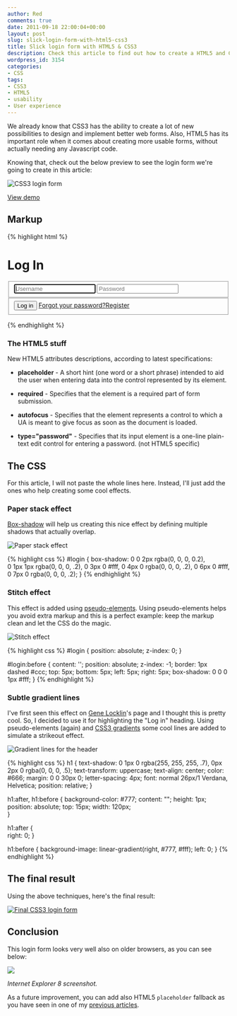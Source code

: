 ```yaml
---
author: Red
comments: true
date: 2011-09-18 22:00:04+00:00
layout: post
slug: slick-login-form-with-html5-css3
title: Slick login form with HTML5 & CSS3
description: Check this article to find out how to create a HTML5 and CSS3 powered login form without any additional images or JavaScript.
wordpress_id: 3154
categories:
- CSS
tags:
- CSS3
- HTML5
- usability
- User experience
---
```


We already know that CSS3 has the ability to create a lot of new possibilities to design and implement better web forms. Also, HTML5 has its important role when it comes about creating more usable forms, without actually needing any Javascript code.

Knowing that, check out the below preview to see the login form we're going to create in this article:

![CSS3 login form](http://www.red-team-design.com/wp-content/uploads/2011/09/login-form.png)

<!-- more -->

[View demo](http://www.red-team-design.com/wp-content/uploads/2011/09/slick-login-form-with-html5-css3-demo.html)

## Markup

{% highlight html %}
<form id="login">
    <h1>Log In</h1>
    <fieldset id="inputs">
        <input id="username" type="text" placeholder="Username" autofocus required>   
        <input id="password" type="password" placeholder="Password" required>
    </fieldset>
    <fieldset id="actions">
        <input type="submit" id="submit" value="Log in">
        <a href="">Forgot your password?</a><a href="">Register</a>
    </fieldset>
</form>
{% endhighlight %}


### The HTML5 stuff

New HTML5 attributes descriptions, according to latest specifications:

  * **placeholder** - A short hint (one word or a short phrase) intended to aid the user when entering data into the control represented by its element.

  * **required** - Specifies that the element is a required part of form submission.

  * **autofocus** - Specifies that the element represents a control to which a UA is meant to give focus as soon as the document is loaded.

  * **type="password"** - Specifies that its input element is a one-line plain-text edit control for entering a password. (not HTML5 specific)


## The CSS

For this article, I will not paste the whole lines here. Instead, I'll just add  the ones who help creating  some cool effects.

### Paper stack effect

[Box-shadow](/how-to-create-slick-effects-with-css3-box-shadow) will help us creating this nice effect by defining multiple shadows that actually overlap.

![Paper stack effect](http://www.red-team-design.com/wp-content/uploads/2011/09/paper-stack-effect.png)

{% highlight css %}
#login {
    box-shadow: 0 0 2px rgba(0, 0, 0, 0.2),  
                0 1px 1px rgba(0, 0, 0, .2),
                0 3px 0 #fff,
                0 4px 0 rgba(0, 0, 0, .2),
                0 6px 0 #fff,  
                0 7px 0 rgba(0, 0, 0, .2);
}
{% endhighlight %}

### Stitch effect

This effect is added using [pseudo-elements](/before-after-pseudo-elements). Using pseudo-elements helps you avoid extra markup and this is a perfect example: keep the markup clean and let the CSS do the magic.

![Stitch effect](http://www.red-team-design.com/wp-content/uploads/2011/09/stitch-effect.png)

{% highlight css %}
#login {
    position: absolute;
    z-index: 0;
}

#login:before {
    content: '';
    position: absolute;
    z-index: -1;
    border: 1px dashed #ccc;
    top: 5px;
    bottom: 5px;
    left: 5px;
    right: 5px;
    box-shadow: 0 0 0 1px #fff;
}
{% endhighlight %}

### Subtle gradient lines

I've first seen this effect on [Gene Locklin](http://playground.genelocklin.com/gradient-hr/)'s page and I thought this is pretty cool. So, I decided to use it for highlighting the "Log in" heading. Using pseudo-elements (again) and [CSS3 gradients](/css-gradients-quick-tutorial) some cool lines are added to simulate a strikeout effect.

![Gradient lines for the header](http://www.red-team-design.com/wp-content/uploads/2011/09/heading-gradient-lines.png)

{% highlight css %}
h1 {
    text-shadow: 0 1px 0 rgba(255, 255, 255, .7), 0px 2px 0 rgba(0, 0, 0, .5);
    text-transform: uppercase;
    text-align: center;
    color: #666;
    margin: 0 0 30px 0;
    letter-spacing: 4px;
    font: normal 26px/1 Verdana, Helvetica;
    position: relative;
}

h1:after, 
h1:before {
    background-color: #777;
    content: "";
    height: 1px;
    position: absolute;
    top: 15px;
    width: 120px;   
}

h1:after {      
    right: 0;
}

h1:before {
    background-image: linear-gradient(right, #777, #fff);
    left: 0;
}
{% endhighlight %}

## The final result
Using the above techniques, here's the final result:

[![Final CSS3 login form](http://www.red-team-design.com/wp-content/uploads/2011/09/login-form-final-result.png)](http://www.red-team-design.com/wp-content/uploads/2011/09/slick-login-form-with-html5-css3-demo.html)


## Conclusion

This login form looks very well also on older browsers, as you can see below:

![](http://www.red-team-design.com/wp-content/uploads/2011/09/login-form-final-result-ie8.png)

_Internet Explorer 8 screenshot._

As a future improvement, you can add also HTML5 `placeholder` fallback as you have seen in one of my [previous articles](/how-to-create-a-cool-and-usable-css3-search-box).